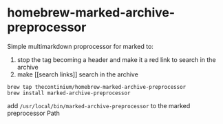 homebrew-marked-archive-preprocessor
===================

Simple multimarkdown proprocessor for marked to:

1.  stop the tag becoming a header and make it a red link to search in the archive
2.  make [[search links]] search in the archive
  
```
brew tap thecontinium/homebrew-marked-archive-preprocessor  
brew install marked-archive-preprocessor 
```


add `/usr/local/bin/marked-archive-preprocessor` to the marked preprocessor Path
